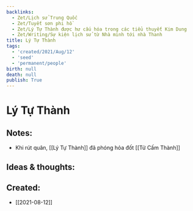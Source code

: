 ```yaml
---
backlinks:
  - Zet/Lịch sử Trung Quốc
  - Zet/Tuyết sơn phi hồ
  - Zet/Lý Tự Thành được hư cấu hóa trong các tiểu thuyết Kim Dung
  - Zet/Writing/Sự kiện lịch sử từ Nhà minh tới nhà Thanh
title: Lý Tự Thành
tags:
  - 'created/2021/Aug/12'
  - 'seed'
  - 'permanent/people'
birth: null
death: null
publish: True
---
```

# Lý Tự Thành

## Notes:
- Khi rút quân, [[Lý Tự Thành]] đã phóng hỏa đốt [[Tử Cấm Thành]]

## Ideas & thoughts:

## Created:
- [[2021-08-12]]
